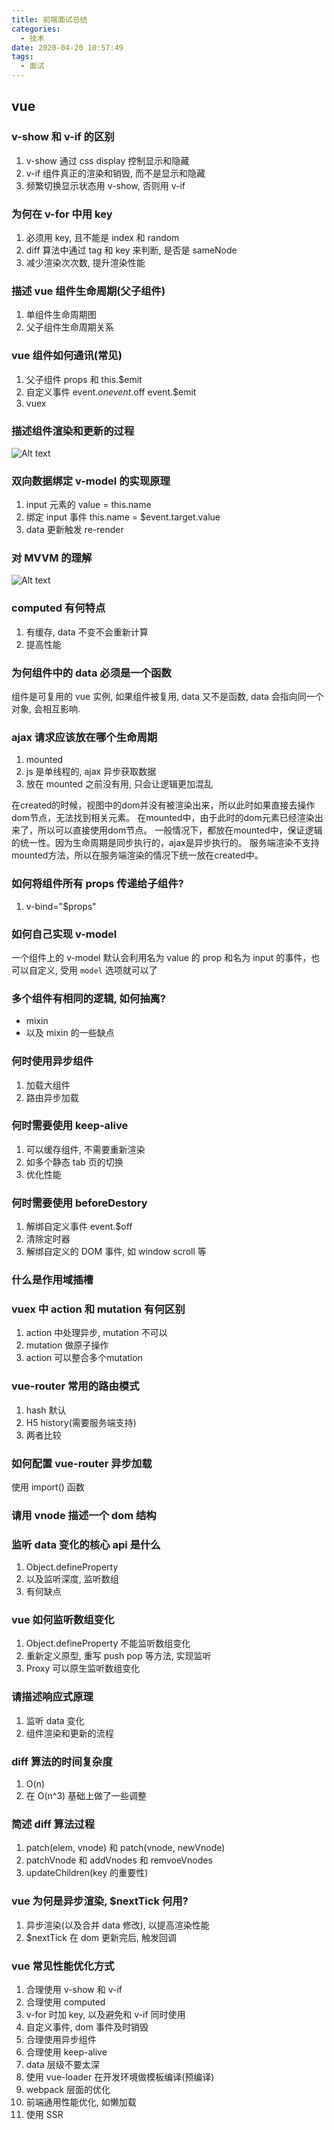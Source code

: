 ```yaml
---
title: 前端面试总结
categories:
  - 技术
date: 2020-04-20 10:57:49
tags:
  - 面试
---
```


## vue
### v-show 和 v-if 的区别
1. v-show 通过 css display 控制显示和隐藏
2. v-if 组件真正的渲染和销毁, 而不是显示和隐藏
3. 频繁切换显示状态用 v-show, 否则用 v-if

### 为何在 v-for 中用 key
1. 必须用 key, 且不能是 index 和 random
2. diff 算法中通过 tag 和 key 来判断, 是否是 sameNode
3. 减少渲染次次数, 提升渲染性能

### 描述 vue 组件生命周期(父子组件)
1. 单组件生命周期图
2. 父子组件生命周期关系

### vue 组件如何通讯(常见)
1. 父子组件 props 和 this.$emit
2. 自定义事件 event.$on event.$off event.$emit
3. vuex

### 描述组件渲染和更新的过程
![Alt text](./data.png)

### 双向数据绑定 v-model 的实现原理
1. input 元素的 value = this.name
2. 绑定 input 事件 this.name = $event.target.value
3. data 更新触发 re-render

### 对 MVVM 的理解
![Alt text](./mvvm.png)

### computed 有何特点
1. 有缓存, data 不变不会重新计算
2. 提高性能

### 为何组件中的 data 必须是一个函数
组件是可复用的 vue 实例, 如果组件被复用, data 又不是函数, data 会指向同一个对象, 会相互影响.

### ajax 请求应该放在哪个生命周期
1. mounted
2. js 是单线程的, ajax 异步获取数据
3. 放在 mounted 之前没有用, 只会让逻辑更加混乱

在created的时候，视图中的dom并没有被渲染出来，所以此时如果直接去操作dom节点，无法找到相关元素。
在mounted中，由于此时的dom元素已经渲染出来了，所以可以直接使用dom节点。
一般情况下，都放在mounted中，保证逻辑的统一性。因为生命周期是同步执行的，ajax是异步执行的。
服务端渲染不支持mounted方法，所以在服务端渲染的情况下统一放在created中。

### 如何将组件所有 props 传递给子组件?
1. v-bind="$props"


### 如何自己实现 v-model
一个组件上的 v-model 默认会利用名为 value 的 prop 和名为 input 的事件，也可以自定义, 受用 `model` 选项就可以了

### 多个组件有相同的逻辑, 如何抽离?
- mixin
- 以及 mixin 的一些缺点

### 何时使用异步组件
1. 加载大组件
2. 路由异步加载

### 何时需要使用 keep-alive
1. 可以缓存组件, 不需要重新渲染
2. 如多个静态 tab 页的切换
3. 优化性能

### 何时需要使用 beforeDestory
1. 解绑自定义事件 event.$off
2. 清除定时器
3. 解绑自定义的 DOM 事件, 如 window scroll 等

### 什么是作用域插槽

### vuex 中 action 和 mutation 有何区别
1. action 中处理异步, mutation 不可以
2. mutation 做原子操作
3. action 可以整合多个mutation

### vue-router 常用的路由模式
1. hash 默认
2. H5 history(需要服务端支持)
3. 两者比较

### 如何配置 vue-router 异步加载
使用 import() 函数

### 请用 vnode 描述一个 dom 结构

### 监听 data 变化的核心 api 是什么
1. Object.defineProperty
2. 以及监听深度, 监听数组
3. 有何缺点

### vue 如何监听数组变化
1. Object.defineProperty 不能监听数组变化
2. 重新定义原型, 重写 push pop 等方法, 实现监听
3. Proxy 可以原生监听数组变化

### 请描述响应式原理
1. 监听 data 变化
2. 组件渲染和更新的流程

### diff 算法的时间复杂度
1. O(n)
2. 在 O(n^3) 基础上做了一些调整

### 简述 diff 算法过程
1. patch(elem, vnode) 和 patch(vnode, newVnode)
2. patchVnode 和 addVnodes 和 remvoeVnodes
3. updateChildren(key 的重要性)

### vue 为何是异步渲染, $nextTick 何用?
1. 异步渲染(以及合并 data 修改), 以提高渲染性能
2. $nextTick 在 dom 更新完后, 触发回调

### vue 常见性能优化方式
1. 合理使用 v-show 和 v-if
2. 合理使用 computed
3. v-for 时加 key, 以及避免和 v-if 同时使用
4. 自定义事件, dom 事件及时销毁
5. 合理使用异步组件
6. 合理使用 keep-alive
7. data 层级不要太深
8. 使用 vue-loader 在开发环境做模板编译(预编译)
9. webpack 层面的优化
10. 前端通用性能优化, 如懒加载
11. 使用 SSR

